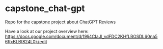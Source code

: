 # capstone_chat-gpt
Repo for the capstone project about ChatGPT Reviews

Have a look at our project overview here:
https://docs.google.com/document/d/19lj4CIaJI_vdFDC2KHfLBOSDL60na56RxBLBt824L0k/edit
